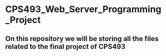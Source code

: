 # CPS493_Web_Server_Programming_Project
## On this repository we will be storing all the files related to the final project of CPS493